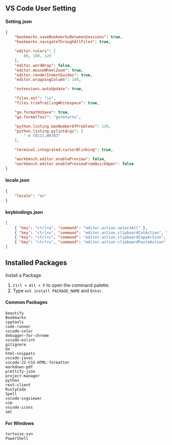 
## VS Code User Setting

#### Setting.json
```json
{
    "bookmarks.saveBookmarksBetweenSessions": true,
    "bookmarks.navigateThroughAllFiles": true,

    "editor.rulers": [
        80, 100, 120
    ],
    "editor.wordWrap": false,
    "editor.mouseWheelZoom": true,
    "editor.renderIndentGuides": true,
    "editor.wrappingColumn": 140,

    "extensions.autoUpdate": true,

    "files.eol": "\n",
    "files.trimTrailingWhitespace": true,

    "go.formatOnSave": true,
    "go.formatTool": "goreturns",

    "python.linting.maxNumberOfProblems": 120,
    "python.linting.pylintArgs": [
        "-d C0111,W0703"
    ],

    "terminal.integrated.cursorBlinking": true,

    "workbench.editor.enablePreview": false,
    "workbench.editor.enablePreviewFromQuickOpen": false
}
```

#### locale.json
```json
{
    "locale": "en"
}
```

#### keybindings.json
```json
[
    { "key": "ctrl+a", "command": "editor.action.selectAll" },
    { "key": "ctrl+x", "command": "editor.action.clipboardCutAction", "when": "editorTextFocus" },
    { "key": "ctrl+c", "command": "editor.action.clipboardCopyAction", "when": "editorTextFocus" },
    { "key": "ctrl+v", "command": "editor.action.clipboardPasteAction", "when": "editorTextFocus" }
]
```


## Installed Packages

Install a Package
1. `Ctrl + Alt + P` to open the command palette.
2. Type `ext install PACKAGE_NAME` and `Enter`.

#### Common Packages

```
beautify
Bookmarks
cpptools
code-runner
vscode-color
debugger-for-chrome
vscode-eslint
gitignore
Go
html-snippets
vscode-javac
vscode-JS-CSS-HTML-formatter
markdown-pdf
prettify-json
project-manager
python
rest-client
RustyCode
Spell
vscode-svgviewer
vim
vscode-icons
xml
```

#### For Windows

```
tortoise-svn
PowerShell
```
